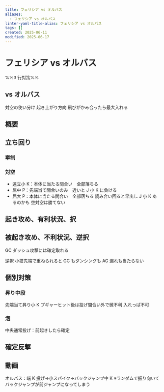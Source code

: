 ```yaml
---
title: フェリシア vs オルバス
aliases:
  - フェリシア vs オルバス
linter-yaml-title-alias: フェリシア vs オルバス
tags: []
created: 2025-06-11
modified: 2025-06-17
---
```


# フェリシア vs オルバス

%%3 行対策%%

## vs オルバス

対空の使い分け
起き上がり方向
飛びがかみ合ったら最大入れる

## 概要

## 立ち回り

### 牽制

### 対空

- 遠立小 K：本体に当たる間合い　全部落ちる
- 屈中 P：先端当て間合いのみ　近いと J 小 K に負ける
- 屈大 P：本体に当たる間合い　全部落ちる
読み合い回ると早出し J 小 K あるのかも
空対空は勝てない

## 起き攻め、有利状況、択

## 被起き攻め、不利状況、逆択

GC
ダッシュ攻撃には確定取れる

逆択
小技先端で重ねられると GC もダンシングも AG 漏れも当たらない

## 個別対策

### 昇り中段

先端当て昇り小 K プギャーヒット後は投げ間合い外で微不利
入れっぱ不可

### 泡

中央通常投げ：前起きしたら確定

## 確定反撃

## 動画

オルバス：端 K 投げ→小スパイク→バックジャンプ中 K
※ランダムで振り向いてバックジャンプが前ジャンプになってしまう

